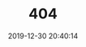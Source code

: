 ---
title: 404
date: 2019-12-30 20:40:14
type: "404"
layout: "404"
description: "Σ(ﾟДﾟ；≡；ﾟдﾟ) :("
---